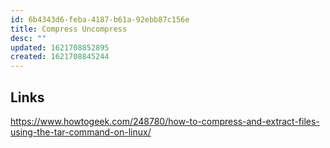 ```yaml
---
id: 6b4343d6-feba-4187-b61a-92ebb87c156e
title: Compress Uncompress
desc: ""
updated: 1621708852895
created: 1621708845244
---
```


## Links

https://www.howtogeek.com/248780/how-to-compress-and-extract-files-using-the-tar-command-on-linux/

